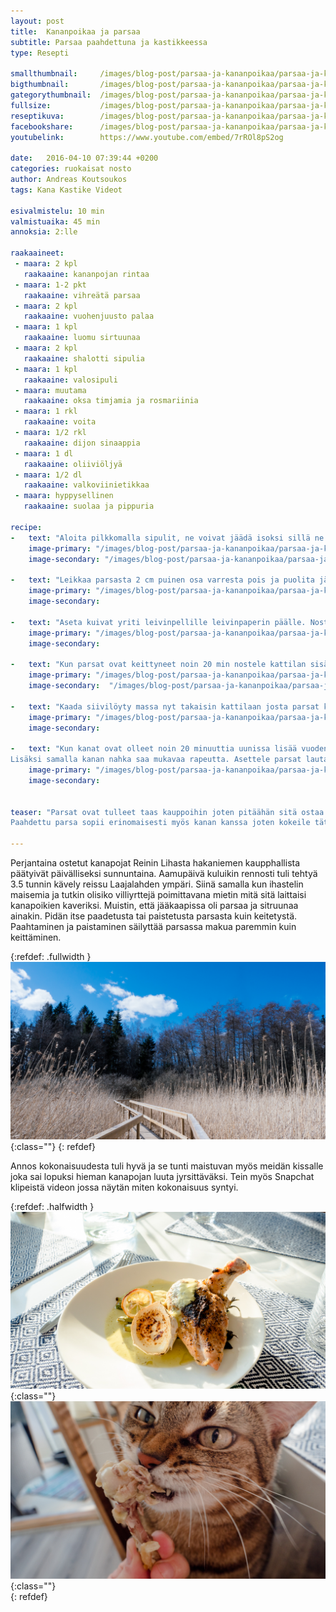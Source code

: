 ```yaml
---
layout: post
title:	Kananpoikaa ja parsaa
subtitle: Parsaa paahdettuna ja kastikkeessa
type: Resepti

smallthumbnail: 	/images/blog-post/parsaa-ja-kananpoikaa/parsaa-ja-kananpoikaa-150.jpg
bigthumbnail:		/images/blog-post/parsaa-ja-kananpoikaa/parsaa-ja-kananpoikaa-700.jpg
gategorythumbnail: 	/images/blog-post/parsaa-ja-kananpoikaa/parsaa-ja-kananpoikaa-450.jpg
fullsize: 			/images/blog-post/parsaa-ja-kananpoikaa/parsaa-ja-kananpoikaa-1200.jpg
reseptikuva:		/images/blog-post/parsaa-ja-kananpoikaa/parsaa-ja-kananpoikaa-blogpost-18.jpg
facebookshare:		/images/blog-post/parsaa-ja-kananpoikaa/parsaa-ja-kananpoikaa-1200.jpg
youtubelink: 		https://www.youtube.com/embed/7rROl8pS2og

date:	2016-04-10 07:39:44 +0200
categories: ruokaisat nosto
author: Andreas Koutsoukos
tags: Kana Kastike Videot

esivalmistelu: 10 min
valmistuaika: 45 min
annoksia: 2:lle

raakaaineet:
 - maara: 2 kpl
   raakaaine: kananpojan rintaa
 - maara: 1-2 pkt	
   raakaaine: vihreätä parsaa
 - maara: 2 kpl	
   raakaaine: vuohenjuusto palaa
 - maara: 1 kpl	
   raakaaine: luomu sirtuunaa  
 - maara: 2 kpl	
   raakaaine: shalotti sipulia  
 - maara: 1 kpl	
   raakaaine: valosipuli    
 - maara: muutama
   raakaaine: oksa timjamia ja rosmariinia
 - maara: 1 rkl	
   raakaaine: voita
 - maara: 1/2 rkl	
   raakaaine: dijon sinaappia  
 - maara: 1 dl	
   raakaaine: oliiviöljyä
 - maara: 1/2 dl	
   raakaaine: valkoviinietikkaa
 - maara: hyppysellinen	
   raakaaine: suolaa ja pippuria
           
recipe:
-   text: "Aloita pilkkomalla sipulit, ne voivat jäädä isoksi sillä ne päätyvät lopuksi blenderiin. Lämmitä kattilassa voi ja oliiviöljy (2 rkl) ja lisää sipulit kuulottumaan miedolla lämmöllä."
    image-primary: "/images/blog-post/parsaa-ja-kananpoikaa/parsaa-ja-kananpoikaa-blogpost-2.jpg"
    image-secondary: "/images/blog-post/parsaa-ja-kananpoikaa/parsaa-ja-kananpoikaa-blogpost-3.jpg"

-   text: "Leikkaa parsasta 2 cm puinen osa varresta pois ja puolita jäännyt osa puoliksi kuten kuvasta näkee. Lisää varsi osa kattilaan sipulien sekaan. Kuulota aineksia kattilassa noin 5 min ja lisää tämän jälkeen vettä niin, että parsat peittyvät juuri ja juuri."
    image-primary: "/images/blog-post/parsaa-ja-kananpoikaa/parsaa-ja-kananpoikaa-blogpost-6.jpg"
    image-secondary: 

-   text: "Aseta kuivat yriti leivinpellille leivinpaperin päälle. Nostele kanat yrttien päälle ja mausta ne suolalla ja pippurilla. Parsat tulevat samalle pellille. Asettele parsat riviin pellille ja mausta. Ripottele päälle suolaa, pippuria, oliivyöljyä ja sirtuunan siivuja. Nostele pelti uuniin 180 asteeseen."
    image-primary: "/images/blog-post/parsaa-ja-kananpoikaa/parsaa-ja-kananpoikaa-blogpost-5.jpg"
    image-secondary: 

-   text: "Kun parsat ovat keittyneet noin 20 min nostele kattilan sisältö blenderiin ja soseuta noin 5 minuuttia kunnes massa on tasainen. Itse paseerasin massan blenderistä kulhoon jotta se olisi mahdollisimmaan tasainen. Siivilään jää ainoastaan parsan puinen osa."
    image-primary: "/images/blog-post/parsaa-ja-kananpoikaa/parsaa-ja-kananpoikaa-blogpost-7.jpg"
    image-secondary:  "/images/blog-post/parsaa-ja-kananpoikaa/parsaa-ja-kananpoikaa-blogpost-8.jpg"

-   text: "Kaada siivilöyty massa nyt takaisin kattilaan josta parsat kypsyin ja lisää suola sekä dijon sinaappia. Kastikkeen tulee olla hieman pyremäinen. Mausta vielä muutamalla tipalla sirtuunan menua puristettuna."
    image-primary: "/images/blog-post/parsaa-ja-kananpoikaa/parsaa-ja-kananpoikaa-blogpost-9.jpg"
    image-secondary: 

-   text: "Kun kanat ovat olleet noin 20 minuuttia uunissa lisää vuodenjuusto palat uuniin ja laita grillivastuspäälle. Paahda juustoja hetken jotta ne saavat kauniin värin pintaan. 
Lisäksi samalla kanan nahka saa mukavaa rapeutta. Asettele parsat lautaselle jonka päälle kanat ja viimeistele kastikkeella ja vuodenjuustolla. Nopeata ja helppoa kuin mikä vai? Toivottavasti maistuu."
    image-primary: "/images/blog-post/parsaa-ja-kananpoikaa/parsaa-ja-kananpoikaa-blogpost-10.jpg"
    image-secondary:  


teaser: "Parsat ovat tulleet taas kauppoihin joten pitäähän sitä ostaa koska se on vaan niin hyvä tuote ja monipuoleinen kasvis.
Paahdettu parsa sopii erinomaisesti myös kanan kanssa joten kokeile tätä reseptiä."

---
```


<section>
<p>
Perjantaina ostetut kanapojat Reinin Lihasta hakaniemen kaupphallista päätyivät päivälliseksi sunnuntaina. Aamupäivä kuluikin rennosti tuli tehtyä 3.5 tunnin kävely reissu Laajalahden ympäri. Siinä samalla kun ihastelin maisemia ja tutkin olisiko villiyrttejä poimittavana mietin mitä sitä laittaisi kanapoikien kaveriksi. Muistin, että jääkaapissa oli parsaa ja sitruunaa ainakin. Pidän itse paadetusta tai paistetusta parsasta kuin keitetystä. Paahtaminen ja paistaminen säilyttää parsassa makua paremmin kuin keittäminen. 
</p>
</section>

{:refdef: .fullwidth }
![image-title-here](/images/blog-post/parsaa-ja-kananpoikaa/parsaa-ja-kaananpoikaa-blogpost.jpg){:class=""}	
{: refdef}

<section>
<p>
Annos kokonaisuudesta tuli hyvä ja se tunti maistuvan myös meidän kissalle joka sai lopuksi hieman kanapojan luuta jyrsittäväksi.
Tein myös Snapchat klipeistä videon jossa näytän miten kokonaisuus syntyi.
</p>
</section>

{:refdef: .halfwidth }
![image-title-here](/images/blog-post/parsaa-ja-kananpoikaa/parsaa-ja-kananpoikaa-blogpost-11.jpg){:class=""}	
![image-title-here](/images/blog-post/parsaa-ja-kananpoikaa/parsaa-ja-kananpoikaa-blogpost-13.jpg){:class=""}	
{: refdef}
